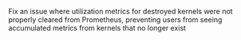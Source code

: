 Fix an issue where utilization metrics for destroyed kernels were not properly cleared from Prometheus, preventing users from seeing accumulated metrics from kernels that no longer exist
